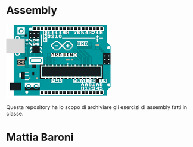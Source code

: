# Assembly

![gif di un arduino (ok?)](g2.gif)

Questa repository ha lo scopo di archiviare gli esercizi di assembly fatti in classe.

# Mattia Baroni
